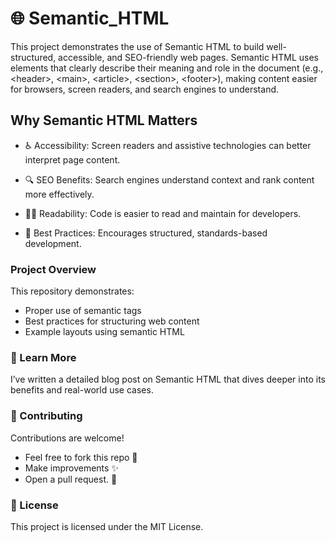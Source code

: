 # 🌐 Semantic_HTML
This project demonstrates the use of Semantic HTML to build well-structured, accessible, and SEO-friendly web pages. Semantic HTML uses elements that clearly describe their meaning and role in the document (e.g., &lt;header>, &lt;main>, &lt;article>, &lt;section>, &lt;footer>), making content easier for browsers, screen readers, and search engines to understand.

## Why Semantic HTML Matters

* ♿ Accessibility: Screen readers and assistive technologies can better interpret page content.

* 🔍 SEO Benefits: Search engines understand context and rank content more effectively.

* 👩‍💻 Readability: Code is easier to read and maintain for developers.

* 📐 Best Practices: Encourages structured, standards-based development.

 ### Project Overview

This repository demonstrates:
* Proper use of semantic tags
* Best practices for structuring web content
* Example layouts using semantic HTML

### 📖 Learn More
I’ve written a detailed blog post on Semantic HTML that dives deeper into its benefits and real-world use cases.

### 🤝 Contributing
Contributions are welcome! 
* Feel free to fork this repo 🍴
* Make improvements  ✨
* Open a pull request. 🔄


### 📜 License
This project is licensed under the MIT License.
